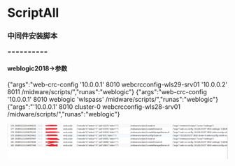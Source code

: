 # ScriptAll

### 中间件安装脚本 ###
==========

#### weblogic2018->参数
{"args":"web-crc-config '10.0.0.1' 8010 webcrcconfig-wls29-srv01 '10.0.0.2' 8011 /midware/scripts/","runas":"weblogic"}
{"args":"web-crc-config '10.0.0.1' 8010 weblogic 'wlspass' /midware/scripts/","runas":"weblogic"} 
{"args":"'10.0.0.1' 8010 cluster-0 webcrcconfig-wls28-srv01 /midware/scripts/","runas":"weblogic"}



![主页](https://github.com/yanjunjie/ImageCache/blob/master/微信图片_20180313204144.png)
